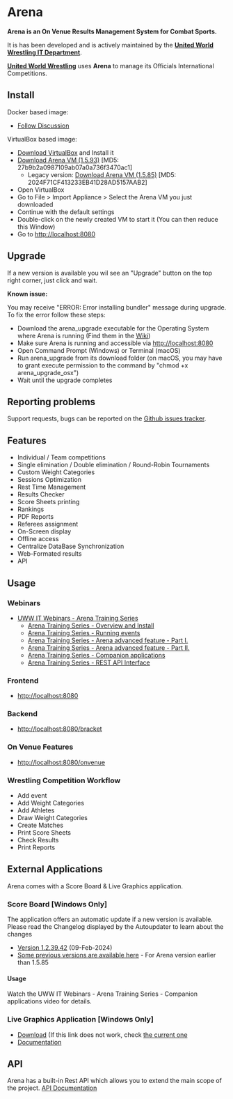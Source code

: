 # Arena

**Arena is an On Venue Results Management System for Combat Sports.**

It is has been developed and is actively maintained by the **[United World Wrestling IT Department](http://uww.io)**.

**[United World Wrestling](https://unitedworldwrestling.org)** uses **Arena** to manage its Officials International Competitions.

## Install
Docker based image:
 - [Follow Discussion](https://github.com/unitedworldwrestling/arena-public/discussions/133)

VirtualBox based image:
- [Download VirtualBox](https://www.virtualbox.org/wiki/Downloads) and Install it
- [Download Arena VM (1.5.93)](https://we.tl/t-bEoEJo9u3A) [MD5: 27b9b2a0987109ab07a0a736f3470ac1]
  - Legacy version: [Download Arena VM (1.5.85)](https://we.tl/t-BVMneLacQx) [MD5: 2024F71CF413233EB41D28AD5157AAB2]
- Open VirtualBox
- Go to File > Import Appliance > Select the Arena VM you just downloaded
- Continue with the default settings
- Double-click on the newly created VM to start it (You can then reduce this Window)
- Go to [http://localhost:8080](http://localhost:8080/)

## Upgrade

If a new version is available you wil see an "Upgrade" button on the top right corner, just click and wait.

**Known issue:** 

You may receive "ERROR: Error installing bundler" message during upgrade. To fix the error follow these steps:
- Download the arena_upgrade executable for the Operating System where Arena is running (Find them in the [Wiki](https://github.com/unitedworldwrestling/arena-public/wiki/How-to-use-arena_upgrade-application))
- Make sure Arena is running and accessible via [http://localhost:8080](http://localhost:8080/)
- Open Command Prompt (Windows) or Terminal (macOS)
- Run arena_upgrade from its download folder (on macOS, you may have to grant execute permission to the command by "chmod +x arena_upgrade_osx")
- Wait until the upgrade completes

## Reporting problems

Support requests, bugs can be reported on the [Github issues tracker](https://github.com/unitedworldwrestling/arena-public/issues).

## Features

- Individual / Team competitions
- Single elimination / Double elimination / Round-Robin Tournaments
- Custom Weight Categories
- Sessions Optimization
- Rest Time Management
- Results Checker
- Score Sheets printing
- Rankings
- PDF Reports
- Referees assignment
- On-Screen display
- Offline access
- Centralize DataBase Synchronization
- Web-Formated results
- API

## Usage

### Webinars
- [UWW IT Webinars - Arena Training Series](https://uww.org/training-education?field_webinar_type_target_id=2024&field_date_range_time_value=All)
    - [Arena Training Series - Overview and Install](https://video.uww.org/embed/bc_external?src=https://d2gmw1lx5tges0.cloudfront.net/assets/ArenaTrainingS01E01/HLS/ArenaTrainingS01E01.m3u8&thumbnail=)
    - [Arena Training Series - Running events](https://video.uww.org/embed/bc_external?src=https://d2gmw1lx5tges0.cloudfront.net/assets/ArenaTrainingS01E02/HLS/ArenaTrainingS01E02.m3u8&thumbnail=)
    - [Arena Training Series - Arena advanced feature - Part I.](https://video.uww.org/embed/bc_external?src=https://d2gmw1lx5tges0.cloudfront.net/assets/ArenaTrainingS01E03/HLS/ArenaTrainingS01E03.m3u8&thumbnail=)
    - [Arena Training Series - Arena advanced feature - Part II.](https://video.uww.org/embed/bc_external?src=https://d2gmw1lx5tges0.cloudfront.net/assets/ArenaTrainingS01E04/HLS/ArenaTrainingS01E04.m3u8&thumbnail=)
    - [Arena Training Series - Companion applications](https://video.uww.org/embed/bc_external?src=https://d2gmw1lx5tges0.cloudfront.net/assets/ArenaTrainingS01E05/HLS/ArenaTrainingS01E05.m3u8&thumbnail=)
    - [Arena Training Series - REST API Interface](https://video.uww.org/embed/bc_external?src=https://d2gmw1lx5tges0.cloudfront.net/assets/ArenaTrainingS01E06/HLS/ArenaTrainingS01E06.m3u8&thumbnail=)

### Frontend
- [http://localhost:8080](http://localhost:8080)

### Backend

- [http://localhost:8080/bracket](http://localhost:8080/bracket)

### On Venue Features

- [http://localhost:8080/onvenue](http://localhost:8080/onvenue)

### Wrestling Competition Workflow

- Add event
- Add Weight Categories
- Add Athletes
- Draw Weight Categories
- Create Matches
- Print Score Sheets
- Check Results
- Print Reports

## External Applications

Arena comes with a Score Board & Live Graphics application.

### Score Board [Windows Only]

The application offers an automatic update if a new version is available. Please read the Changelog displayed by the Autoupdater to learn about the changes
- [Version 1.2.39.42](https://github.com/unitedworldwrestling/arena-public/raw/releases/uwwtiming/UWWtimingSetup_1.2.39.42.msi) (09-Feb-2024)
- [Some previous versions are available here](https://github.com/unitedworldwrestling/arena-public/tree/releases/uwwtiming) - For Arena version earlier than 1.5.85 

#### Usage
Watch the UWW IT Webinars - Arena Training Series - Companion applications video for details.

### Live Graphics Application [Windows Only]

- [Download](https://we.tl/t-FGClVLgJQP) (If this link does not work, check [the current one](https://github.com/unitedworldwrestling/arena-public/blob/releases/lgtv/download.link)
- [Documentation](https://github.com/unitedworldwrestling/arena-public/tree/releases/lgtv)

## API

Arena has a built-in Rest API which allows you to extend the main scope of the project.
[API Documentation](http://arena.unitedworldwrestling.org/api/doc)
